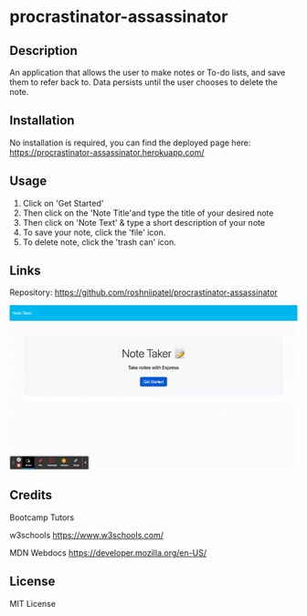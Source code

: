 # procrastinator-assassinator 

## Description
An application that allows the user to make notes or To-do lists, and save them to refer back to. Data persists until the user chooses to delete the note.

## Installation
No installation is required, you can find the deployed page here: https://procrastinator-assassinator.herokuapp.com/ 

## Usage
1. Click on 'Get Started'
2. Then click on the 'Note Title'and type the title of your desired note
3. Then click on 'Note Text' & type a short description of your note
4. To save your note, click the 'file' icon.
5. To delete note, click the 'trash can' icon.

## Links
Repository: https://github.com/roshniipatel/procrastinator-assassinator

![walk-through video/gif](./Assets/Note-Taker.gif)

## Credits
Bootcamp Tutors

w3schools https://www.w3schools.com/

MDN Webdocs https://developer.mozilla.org/en-US/

## License
MIT License


